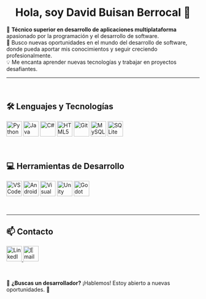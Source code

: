 <h1 align="center">Hola, soy David Buisan Berrocal 👋</h1>

🎯 **Técnico superior en desarrollo de aplicaciones multiplataforma** apasionado por la programación y el desarrollo de software.  
🚀 Busco nuevas oportunidades en el mundo del desarrollo de software, donde pueda aportar mis conocimientos y seguir creciendo profesionalmente.  
💡 Me encanta aprender nuevas tecnologías y trabajar en proyectos desafiantes.  

---
<br>

## 🛠️ Lenguajes y Tecnologías  
<p align="left">
  <a href="https://www.python.org/"><img src="https://cdn.jsdelivr.net/gh/devicons/devicon/icons/python/python-original.svg" height="40" alt="Python" /></a>
  <a href="https://www.java.com/"><img src="https://cdn.jsdelivr.net/gh/devicons/devicon/icons/java/java-original.svg" height="40" alt="Java" /></a>
  <a href="https://learn.microsoft.com/en-us/dotnet/csharp/"><img src="https://cdn.jsdelivr.net/gh/devicons/devicon/icons/csharp/csharp-original.svg" height="40" alt="C#" /></a>
  <a href="https://developer.mozilla.org/en-US/docs/Web/HTML"><img src="https://cdn.jsdelivr.net/gh/devicons/devicon/icons/html5/html5-original.svg" height="40" alt="HTML5" /></a>
  <a href="https://git-scm.com/"><img src="https://cdn.jsdelivr.net/gh/devicons/devicon/icons/git/git-original.svg" height="40" alt="Git" /></a>
  <a href="https://www.mysql.com/"><img src="https://cdn.jsdelivr.net/gh/devicons/devicon/icons/mysql/mysql-original.svg" height="40" alt="MySQL" /></a>
  <a href="https://www.sqlite.org/"><img src="https://cdn.jsdelivr.net/gh/devicons/devicon/icons/sqlite/sqlite-original.svg" height="40" alt="SQLite" /></a>
</p>

<br>

## 💻 Herramientas de Desarrollo  
<p align="left">
  <a href="https://code.visualstudio.com/"><img src="https://cdn.jsdelivr.net/gh/devicons/devicon/icons/vscode/vscode-original.svg" height="40" alt="VS Code" /></a>
  <a href="https://developer.android.com/studio"><img src="https://cdn.jsdelivr.net/gh/devicons/devicon/icons/androidstudio/androidstudio-original.svg" height="40" alt="Android Studio" /></a>
  <a href="https://visualstudio.microsoft.com/"><img src="https://cdn.jsdelivr.net/gh/devicons/devicon/icons/visualstudio/visualstudio-plain.svg" height="40" alt="Visual Studio" /></a>
  <a href="https://unity.com/"><img src="https://cdn.jsdelivr.net/gh/devicons/devicon/icons/unity/unity-original.svg" height="40" alt="Unity" /></a>
  <a href="https://godotengine.org/"><img src="https://cdn.jsdelivr.net/gh/devicons/devicon/icons/godot/godot-original.svg" height="40" alt="Godot" /></a>
</p>

<br>

---
## 📫 Contacto  
<p align="left">
  <a href="https://www.linkedin.com/in/david-buisan-berrocal-b5b3b6239" target="_blank">
    <img src="https://raw.githubusercontent.com/maurodesouza/profile-readme-generator/master/src/assets/icons/social/linkedin/default.svg" height="40" alt="LinkedIn" />
  </a>
  <a href="mailto:hues82@hotmail.com" target="_blank">
    <img src="https://upload.wikimedia.org/wikipedia/commons/d/df/Microsoft_Office_Outlook_%282018%E2%80%93present%29.svg" height="40" alt="Email" />
  </a>
</p>

<br>

💼 **¿Buscas un desarrollador?** ¡Hablemos! Estoy abierto a nuevas oportunidades. 🚀  
